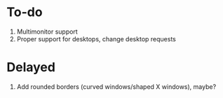 # To-do

1. Multimonitor support
2. Proper support for desktops, change desktop requests

# Delayed

1. Add rounded borders (curved windows/shaped X windows), maybe?
